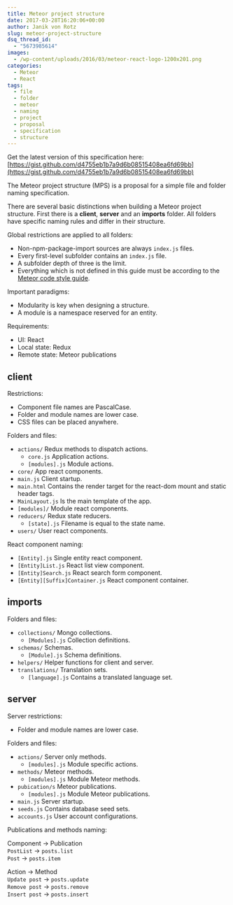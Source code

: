 ```yaml
---
title: Meteor project structure
date: 2017-03-28T16:20:06+00:00
author: Janik von Rotz
slug: meteor-project-structure
dsq_thread_id:
  - "5673985614"
images:
  - /wp-content/uploads/2016/03/meteor-react-logo-1200x201.png
categories:
  - Meteor
  - React
tags:
  - file
  - folder
  - meteor
  - naming
  - project
  - proposal
  - specification
  - structure
---
```

Get the latest version of this specification here: [https://gist.github.com/d4755eb1b7a9d6b08515408ea6fd69bb](https://gist.github.com/d4755eb1b7a9d6b08515408ea6fd69bb)

The Meteor project structure (MPS) is a proposal for a simple file and folder naming specification. 

There are several basic distinctions when building a Meteor project structure. First there is a **client**, **server** and an **imports** folder. All folders have specific naming rules and differ in their structure.

<!--more-->

Global restrictions are applied to all folders:

* Non-npm-package-import sources are always `index.js` files.
* Every first-level subfolder contains an `index.js` file.
* A subfolder depth of three is the limit.
* Everything which is not defined in this guide must be according to the [Meteor code style guide]( https://guide.meteor.com/code-style.html).

Important paradigms:

* Modularity is key when designing a structure.
* A module is a namespace reserved for an entity.

Requirements:

* UI: React
* Local state: Redux
* Remote state: Meteor publications

## client

Restrictions:

* Component file names are PascalCase.
* Folder and module names are lower case.
* CSS files can be placed anywhere.

Folders and files:

* `actions/` Redux methods to dispatch actions.
  * `core.js` Application actions.
  * `[modules].js` Module actions.
* `core/` App react components.
* `main.js` Client startup.
* `main.html` Contains the render target for the react-dom mount and static header tags.
* `MainLayout.js` Is the main template of the app.
* `[modules]/` Module react components.
* `reducers/` Redux state reducers.
  * `[state].js` Filename is equal to the state name.
* `users/` User react components.

React component naming:

* `[Entity].js` Single entity react component.
* `[Entity]List.js` React list view component.
* `[Entity]Search.js` React search form component.
* `[Entity][Suffix]Container.js` React component container.

## imports

Folders and files:

* `collections/` Mongo collections.
  * `[Modules].js` Collection definitions.
* `schemas/` Schemas.
  * `[Module].js` Schema definitions.
* `helpers/` Helper functions for client and server.
* `translations/` Translation sets.
  * `[language].js` Contains a translated language set.

## server

Server restrictions:

* Folder and module names are lower case.

Folders and files:

* `actions/` Server only methods.
  * `[modules].js` Module specific actions.
* `methods/` Meteor methods.
  * `[modules].js` Module Meteor methods.
* `pubication/s` Meteor publications.
  * `[modules].js` Module Meteor publications.
* `main.js` Server startup.
* `seeds.js` Contains database seed sets.
* `accounts.js` User account configurations.

Publications and methods naming:

Component -> Publication  
`PostList` -> `posts.list`  
`Post` -> `posts.item`

Action -> Method  
`Update post` -> `posts.update`  
`Remove post` -> `posts.remove`  
`Insert post` -> `posts.insert` 